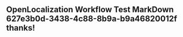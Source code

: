 <properties
ms.topic="hero-topic1"
ms.test1="hero-topic"
ms.test2="test"/>

## OpenLocalization Workflow Test MarkDown 627e3b0d-3438-4c88-8b9a-b9a46820012f thanks!
